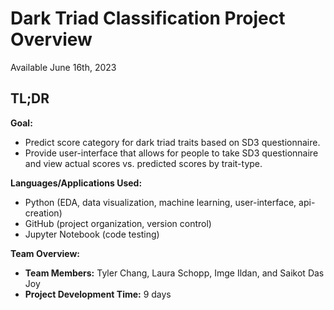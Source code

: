 # Dark Triad Classification Project Overview

Available June 16th, 2023

## TL;DR

**Goal:**

- Predict score category for dark triad traits based on SD3 questionnaire.
- Provide user-interface that allows for people to take SD3 questionnaire and view actual scores vs. predicted scores by trait-type.

**Languages/Applications Used:**

- Python (EDA, data visualization, machine learning, user-interface, api-creation)
- GitHub (project organization, version control)
- Jupyter Notebook (code testing)

**Team Overview:**

- **Team Members:** Tyler Chang, Laura Schopp, Imge Ildan, and Saikot Das Joy
- **Project Development Time:** 9 days
